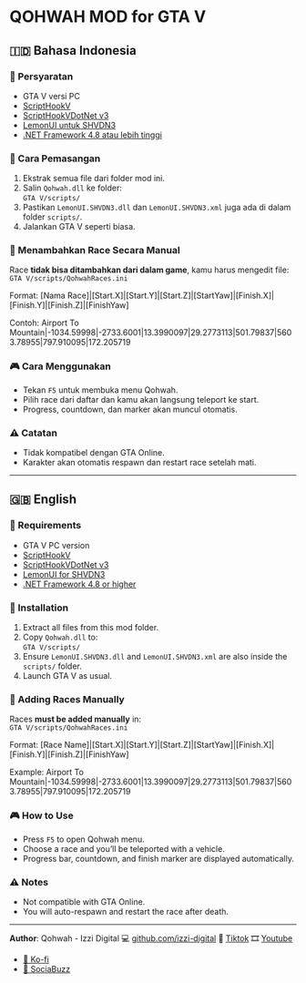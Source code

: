 # QOHWAH MOD for GTA V

## 🇮🇩 Bahasa Indonesia

### 📌 Persyaratan

- GTA V versi PC
- [ScriptHookV](https://www.dev-c.com/gtav/scripthookv/)
- [ScriptHookVDotNet v3](https://github.com/crosire/scripthookvdotnet/releases)
- [LemonUI untuk SHVDN3](https://github.com/LemonUIbyLemon/LemonUI/releases)
- [.NET Framework 4.8 atau lebih tinggi](https://dotnet.microsoft.com/en-us/download/dotnet-framework/net48)

### 📁 Cara Pemasangan

1. Ekstrak semua file dari folder mod ini.
2. Salin `Qohwah.dll` ke folder:  
   `GTA V/scripts/`
3. Pastikan `LemonUI.SHVDN3.dll` dan `LemonUI.SHVDN3.xml` juga ada di dalam folder `scripts/`.
4. Jalankan GTA V seperti biasa.

### 📄 Menambahkan Race Secara Manual

Race **tidak bisa ditambahkan dari dalam game**, kamu harus mengedit file:
`GTA V/scripts/QohwahRaces.ini`

Format:
[Nama Race]|[Start.X]|[Start.Y]|[Start.Z]|[StartYaw]|[Finish.X]|[Finish.Y]|[Finish.Z]|[FinishYaw]

Contoh:
Airport To Mountain|-1034.59998|-2733.6001|13.3990097|29.2773113|501.79837|5603.78955|797.910095|172.205719

### 🎮 Cara Menggunakan

- Tekan `F5` untuk membuka menu Qohwah.
- Pilih race dari daftar dan kamu akan langsung teleport ke start.
- Progress, countdown, dan marker akan muncul otomatis.

### ⚠️ Catatan

- Tidak kompatibel dengan GTA Online.
- Karakter akan otomatis respawn dan restart race setelah mati.

---

## 🇬🇧 English

### 📌 Requirements

- GTA V PC version
- [ScriptHookV](https://www.dev-c.com/gtav/scripthookv/)
- [ScriptHookVDotNet v3](https://github.com/crosire/scripthookvdotnet/releases)
- [LemonUI for SHVDN3](https://github.com/LemonUIbyLemon/LemonUI/releases)
- [.NET Framework 4.8 or higher](https://dotnet.microsoft.com/en-us/download/dotnet-framework/net48)

### 📁 Installation

1. Extract all files from this mod folder.
2. Copy `Qohwah.dll` to:  
   `GTA V/scripts/`
3. Ensure `LemonUI.SHVDN3.dll` and `LemonUI.SHVDN3.xml` are also inside the `scripts/` folder.
4. Launch GTA V as usual.

### 📄 Adding Races Manually

Races **must be added manually** in:  
`GTA V/scripts/QohwahRaces.ini`

Format:
[Race Name]|[Start.X]|[Start.Y]|[Start.Z]|[StartYaw]|[Finish.X]|[Finish.Y]|[Finish.Z]|[FinishYaw]

Example:
Airport To Mountain|-1034.59998|-2733.6001|13.3990097|29.2773113|501.79837|5603.78955|797.910095|172.205719

### 🎮 How to Use

- Press `F5` to open Qohwah menu.
- Choose a race and you’ll be teleported with a vehicle.
- Progress bar, countdown, and finish marker are displayed automatically.

### ⚠️ Notes

- Not compatible with GTA Online.
- You will auto-respawn and restart the race after death.

---

**Author**: Qohwah - Izzi Digital
💻 [github.com/izzi-digital](https://github.com/izzi-digital)
🎵 [Tiktok](https://www.tiktok.com/@qohwah_id)
🎞️ [Youtube](https://www.youtube.com/@qohwah-id)

- [🍵 Ko-fi](https://ko-fi.com/izzidigi)
- [💜 SociaBuzz](https://sociabuzz.com/qohwah)
